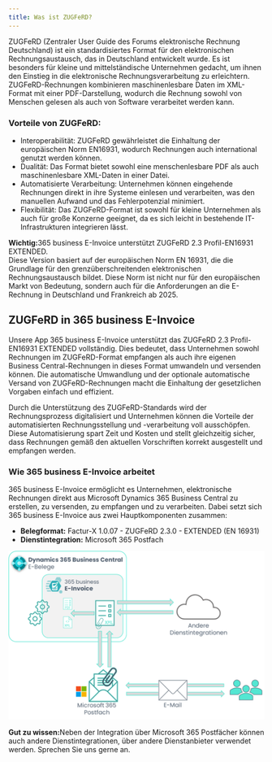 ```yaml
---
title: Was ist ZUGFeRD?
---
```


ZUGFeRD (Zentraler User Guide des Forums elektronische Rechnung Deutschland) ist ein standardisiertes Format für den elektronischen Rechnungsaustausch, das in Deutschland entwickelt wurde. Es ist besonders für kleine und mittelständische Unternehmen gedacht, um ihnen den Einstieg in die elektronische Rechnungsverarbeitung zu erleichtern. ZUGFeRD-Rechnungen kombinieren maschinenlesbare Daten im XML-Format mit einer PDF-Darstellung, wodurch die Rechnung sowohl von Menschen gelesen als auch von Software verarbeitet werden kann.

### Vorteile von ZUGFeRD:
* Interoperabilität: ZUGFeRD gewährleistet die Einhaltung der europäischen Norm EN16931, wodurch Rechnungen auch international genutzt werden können.
* Dualität: Das Format bietet sowohl eine menschenlesbare PDF als auch maschinenlesbare XML-Daten in einer Datei.
* Automatisierte Verarbeitung: Unternehmen können eingehende Rechnungen direkt in ihre Systeme einlesen und verarbeiten, was den manuellen Aufwand und das Fehlerpotenzial minimiert.
* Flexibilität: Das ZUGFeRD-Format ist sowohl für kleine Unternehmen als auch für große Konzerne geeignet, da es sich leicht in bestehende IT-Infrastrukturen integrieren lässt.

<div class="alert alert-notice">
	<i class="fa-light fa-hand-point-up fa-lg" style="--fa-secondary-color: #FF0000; --fa-primary-color: #111111; --fa-secondary-opacity: 0.7"></i> <strong>Wichtig:</strong>365 business E-Invoice unterstützt ZUGFeRD 2.3 Profil-EN16931 EXTENDED.<br/>
	Diese Version basiert auf der europäischen Norm EN 16931, die die Grundlage für den grenzüberschreitenden elektronischen Rechnungsaustausch bildet. 
	Diese Norm ist nicht nur für den europäischen Markt von Bedeutung, sondern auch für die Anforderungen an die E-Rechnung in Deutschland und Frankreich ab 2025.
</div>

## ZUGFeRD in 365 business E-Invoice

Unsere App 365 business E-Invoice unterstützt das ZUGFeRD 2.3 Profil-EN16931 EXTENDED vollständig. 
Dies bedeutet, dass Unternehmen sowohl Rechnungen im ZUGFeRD-Format empfangen als auch ihre eigenen Business Central-Rechnungen in dieses Format umwandeln und versenden können. 
Die automatische Umwandlung und der optionale automatische Versand von ZUGFeRD-Rechnungen macht die Einhaltung der gesetzlichen Vorgaben einfach und effizient.

Durch die Unterstützung des ZUGFeRD-Standards wird der Rechnungsprozess digitalisiert und Unternehmen können die Vorteile der automatisierten Rechnungsstellung und -verarbeitung voll ausschöpfen. Diese Automatisierung spart Zeit und Kosten und stellt gleichzeitig sicher, dass Rechnungen gemäß den aktuellen Vorschriften korrekt ausgestellt und empfangen werden.

### Wie 365 business E-Invoice arbeitet

365 business E-Invoice ermöglicht es Unternehmen, elektronische Rechnungen direkt aus Microsoft Dynamics 365 Business Central zu erstellen, zu versenden, zu empfangen und zu verarbeiten. Dabei setzt sich 365 business E-Invoice aus zwei Hauptkomponenten zusammen:

 - **Belegformat:** Factur-X 1.0.07 - ZUGFeRD 2.3.0 - EXTENDED (EN 16931)
 - **Dienstintegration:** Microsoft 365 Postfach

![365 business E-Invoice Überlick](/assets/images/365-business-e-invoice/e-invoice-overview_de-DE.png)

<div class="alert alert-notice">
    <i class="fa-light fa-hand-point-up fa-lg" style="--fa-secondary-color: #00b7c3; --fa-primary-color: #111111;"></i> <strong>Gut zu wissen:</strong>Neben der Integration über Microsoft 365 Postfächer können auch andere Dienstintegrationen, über andere Dienstanbieter verwendet werden. Sprechen Sie uns gerne an.
</div>
